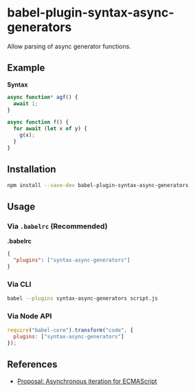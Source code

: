 # babel-plugin-syntax-async-generators

Allow parsing of async generator functions.

## Example

**Syntax**

```javascript
async function* agf() {
  await 1;
}
```

```js
async function f() {
  for await (let x of y) {
    g(x);
  }
}
```

## Installation

```sh
npm install --save-dev babel-plugin-syntax-async-generators
```

## Usage

### Via `.babelrc` (Recommended)

**.babelrc**

```json
{
  "plugins": ["syntax-async-generators"]
}
```

### Via CLI

```sh
babel --plugins syntax-async-generators script.js
```

### Via Node API

```javascript
require("babel-core").transform("code", {
  plugins: ["syntax-async-generators"]
});
```

## References

* [Proposal: Asynchronous iteration for ECMAScript](https://github.com/tc39/proposal-async-iteration)

